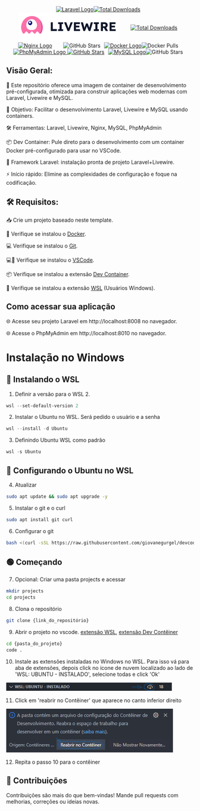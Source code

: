 <div style="display: flex; flex-wrap: wrap; justify-content: center;">
<div style="display: flex; align-items: center;margin-right:10px;"><a href="https://laravel.com/docs/10.x" target="_blank"><img  src="https://raw.githubusercontent.com/laravel/art/master/logo-lockup/5%20SVG/2%20CMYK/1%20Full%20Color/laravel-logolockup-cmyk-red.svg" width="320" alt="Laravel Logo"></a><a href="https://packagist.org/packages/laravel/framework"><img src="https://img.shields.io/packagist/dt/laravel/framework" alt="Total Downloads"></a></div>

<div style="display: flex; align-items: center;margin-right:10px;"><a href="https://livewire.laravel.com/docs/quickstart" target="_blank"><img style="margin-right:30px;" src="https://github.com/livewire/livewire/raw/main/art/readme_logo.png" width="270" alt="Livewire Logo"></a>    <a href="https://packagist.org/packages/livewire/livewire"><img src="https://poser.pugx.org/livewire/livewire/d/total.svg" alt="Total Downloads">
    </a></div>

<div style="display: flex; align-items: center;margin-right:10px;"><a href="https://www.nginx.com/" target="_blank"><img style="margin-right:30px;"  src="https://upload.wikimedia.org/wikipedia/commons/c/c5/Nginx_logo.svg" width="240" alt="Nginx Logo"></a><img src="https://img.shields.io/github/stars/nginx" alt="GitHub Stars"></div>


<div style="display: flex; align-items: center;margin-right:10px;"><a href="https://hub.docker.com/r/giovanegurgel/laravel_server" target="_blank"><img  src="https://geeksterminal.com/wp-content/uploads/2019/11/docker-logo-310x162.png" width="320" alt="Docker Logo"></a><img src="https://img.shields.io/docker/pulls/giovanegurgel/laravel_server" alt="Docker Pulls"></div>

<div style="display: flex; align-items: center;margin-right:10px;"><a href="https://www.phpmyadmin.net/" target="_blank"><img  src="https://www.phpmyadmin.net/static/images/logo.png?067b638aa2a2" width="160" alt="PhpMyAdmin Logo"> <img src="https://img.shields.io/github/stars/phpmyadmin" alt="GitHub Stars"></a></div>

<div style="display: flex; align-items: center;margin-right:10px;"><a href="https://www.mysql.com/" target="_blank"><img  src="https://vetores.org/d/mysql.svg" width="130" alt="MySQL Logo"></a><img src="https://img.shields.io/github/stars/mysql" alt="GitHub Stars"></a></div>

</div>

## Visão Geral:
🌟 Este repositório oferece uma imagem de container de desenvolvimento pré-configurada, otimizada para construir aplicações web modernas com Laravel, Livewire e MySQL.

🚀 Objetivo: Facilitar o desenvolvimento Laravel, Livewire e MySQL usando containers.

🛠️ Ferramentas: Laravel, Livewire, Nginx, MySQL, PhpMyAdmin

📦 Dev Container: Pule direto para o desenvolvimento com um container Docker pré-configurado para usar no VSCode.

🚀 Framework Laravel: instalação pronta de projeto Laravel+Livewire.

⚡ Início rápido: Elimine as complexidades de configuração e foque na codificação.

## 🛠️ Requisitos:

📥 Crie um projeto baseado neste template.

🐳 Verifique se instalou o [Docker](https://docs.docker.com/get-docker/).

💻 Verifique se instalou o [Git](https://git-scm.com/downloads).

💻📝 Verifique se instalou o [VSCode](https://git-scm.com/downloads).

📦 Verifique se instalou a extensão [Dev Container](https://marketplace.visualstudio.com/items?itemName=ms-vscode-remote.remote-containers).

🐧 Verifique se instalou a extensão [WSL](https://marketplace.visualstudio.com/items?itemName=ms-vscode-remote.remote-wsl) (Usuários Windows).

## Como acessar sua aplicação

🌐 Acesse seu projeto Laravel em http://localhost:8008 no navegador.

🌐 Acesse o PhpMyAdmin em http://localhost:8010 no navegador.

# Instalação no Windows

## 🐧 Instalando o WSL

1. Definir a versão para o WSL 2.

```powershell
wsl --set-default-version 2
```

2. Instalar o Ubuntu no WSL. Será pedido o usuário e a senha

```powershell
wsl --install -d Ubuntu
```

3. Definindo Ubuntu WSL como padrão

```powershell
wsl -s Ubuntu
```
## 🐧 Configurando o Ubuntu no WSL

4. Atualizar

```bash
sudo apt update && sudo apt upgrade -y
```

5. Instalar o git e o curl

```bash
sudo apt install git curl
```

6. Configurar o git

```bash
bash <(curl -sSL https://raw.githubusercontent.com/giovanegurgel/devcont_laravel/main/configGit.sh)
```
## 🟢 Começando

7. Opcional: Criar uma pasta projects e acessar

```bash
mkdir projects
cd projects
```

8. Clona o repositório

```bash
git clone {link_do_repositório}
```

9. Abrir o projeto no vscode. [extensão WSL](https://marketplace.visualstudio.com/items?itemName=ms-vscode-remote.remote-wsl), [extensão Dev Contêiner](https://marketplace.visualstudio.com/items?itemName=ms-vscode-remote.remote-containers)

```bash
cd {pasta_do_projeto}
code .
```

10. Instale as extensões instaladas no Windows no WSL. Para isso vá para aba de extensões, depois click no ícone de nuvem localizado ao lado de 'WSL: UBUNTU - INSTALADO', selecione todas e click 'Ok'

![Imagem mostrando o ícone de nuvem](/img/nuvem.png)

11. Click em 'reabrir no Contêiner' que aparece no canto inferior direito

![Imagem da janela de reabrir Contêiner](/img/reabrir_container.png)

12. Repita o passo 10 para o contêiner

## 🤝 Contribuições
Contribuições são mais do que bem-vindas! Mande pull requests com melhorias, correções ou ideias novas.
